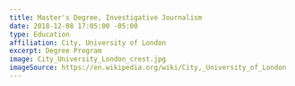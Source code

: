 ```yaml
---
title: Master's Degree, Investigative Journalism
date: 2018-12-08 17:05:00 -05:00
type: Education
affiliation: City, University of London
excerpt: Degree Program
image: City_University_London_crest.jpg
imageSource: https://en.wikipedia.org/wiki/City,_University_of_London
---
```

